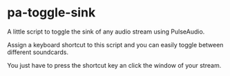 # pa-toggle-sink
A little script to toggle the sink of any audio stream using PulseAudio.

Assign a keyboard shortcut to this script and you can easily toggle between different soundcards.

You just have to press the shortcut key an click the window of your stream.

